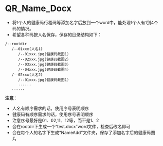 # QR_Name_Docx

 - 将1个人的健康码行程码等添加名字后放到一个word中，能处理1个人有1到4个码的情况。
 - 希望各种码按人名保存，保存的目录结构如下：
``` 
/--rootdir
   /--01xxx(人名1)                    
      /--01xxx.jpg(健康码截图1)         
      /--02xxx.jpg(健康码截图2)       
      /--03xxx.jpg(健康码截图3)
      /--04xxx.jpg(健康码截图4)
   /--02xxx(人名2)
      /--01xxx.jpg(健康码截图1)
      ......
   ......
```
**注意**：
 - 人名有顺序需求的话，使用序号表明顺序
 - 健康码有顺序需求的话，使用序号表明顺序
 - 注意序号最好是01、02,11、12等，而不是1、2
 - 会在rootdir下生成一个“test.docx”word文件，检查后改名即可
 - 会在每个人的名字下生成“NameAdd”文件夹，保存了添加名字后的健康码图片
